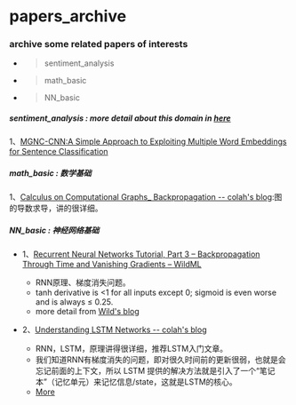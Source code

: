 # papers_archive
### archive some related papers of interests
- > sentiment_analysis
- > math_basic
- > NN_basic


##### sentiment_analysis : more detail about this domain in [here](https://github.com/JDwangmo/sentiment_classification)
1、[MGNC-CNN:A Simple Approach to Exploiting Multiple Word Embeddings for Sentence Classification](https://raw.githubusercontent.com/JDwangmo/papers_archive/master/sentiment_analysis/N16-1178-MGNC-CNN:A-Simple-Approach-to-Exploiting-Multiple-Word-Embeddings-for-Sentence-Classification.pdf)


##### math_basic : 数学基础
1、[Calculus on Computational Graphs_ Backpropagation -- colah's blog](https://raw.githubusercontent.com/JDwangmo/papers_archive/master/math_basic/Calculus-on-Computational-Graphs_Backpropagation--colah's_blog.pdf):图的导数求导，讲的很详细。

##### NN_basic : 神经网络基础
- 1、[Recurrent Neural Networks Tutorial, Part 3 – Backpropagation Through Time and Vanishing Gradients – WildML](https://raw.githubusercontent.com/JDwangmo/papers_archive/master/NN_basic/Recurrent-Neural-Networks-Tutorial-Part-3–Backpropagation-Through-Time-and-Vanishing-Gradients–WildML.pdf)
    - RNN原理、梯度消失问题。
    - tanh derivative is  <1  for all inputs except 0; sigmoid is even worse and is always  ≤ 0.25.
    - more detail from [Wild's blog](http://www.wildml.com/2015/10/recurrent-neural-networks-tutorial-part-3-backpropagation-through-time-and-vanishing-gradients/)

- 2、[Understanding LSTM Networks -- colah's blog](https://raw.githubusercontent.com/JDwangmo/papers_archive/master/NN_basic/Understanding-LSTM-Networks--colah's-blog.pdf)
    - RNN，LSTM，原理讲得很详细，推荐LSTM入门文章。
    - 我们知道RNN有梯度消失的问题，即对很久时间前的更新很弱，也就是会忘记前面的上下文，所以 LSTM 提供的解决方法就是引入了一个“笔记本”（记忆单元）来记忆信息/state，这就是LSTM的核心。
    - [More](http://colah.github.io/posts/2015-08-Understanding-LSTMs/)